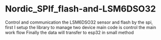 # Nordic_SPIf_flash-and-LSM6DSO32

Control and communication the LSM6DSO32 sensor and flash by the spi, first I setup the library to manage two device main code is control the main work flow 
Finally the data will transfer to esp32 in small method
